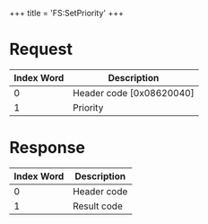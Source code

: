 +++
title = 'FS:SetPriority'
+++

# Request

| Index Word | Description                |
|------------|----------------------------|
| 0          | Header code \[0x08620040\] |
| 1          | Priority                   |

# Response

| Index Word | Description |
|------------|-------------|
| 0          | Header code |
| 1          | Result code |
